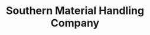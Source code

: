 ---
title: "Southern Material Handling Company"
url: /muskogee/southern-material-handling-company/
shop: trade
---